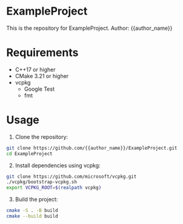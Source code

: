 # ExampleProject

This is the repository for ExampleProject.
Author: {{author_name}}

# Requirements
- C++17 or higher
- CMake 3.21 or higher
- vcpkg
  - Google Test
  - fmt


# Usage
1. Clone the repository:
```bash
git clone https://github.com/{{author_name}}/ExampleProject.git
cd ExampleProject
```
2. Install dependencies using vcpkg:
```bash
git clone https://github.com/microsoft/vcpkg.git
./vcpkg/bootstrap-vcpkg.sh
export VCPKG_ROOT=$(realpath vcpkg)
```
3. Build the project:
```bash
cmake -S . -B build
cmake --build build
```
